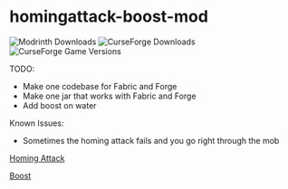 # homingattack-boost-mod

![Modrinth Downloads](https://img.shields.io/modrinth/dt/9DPewlmy?label=Modrinth%20Downloads)
![CurseForge Downloads](https://img.shields.io/curseforge/dt/927281?label=CurseForge%20Downloads&link=https%3A%2F%2Flegacy.curseforge.com%2Fminecraft%2Fmc-mods%2Fhoming-attack-and-boost)
![CurseForge Game Versions](https://img.shields.io/curseforge/game-versions/927281)

TODO:
- Make one codebase for Fabric and Forge
- Make one jar that works with Fabric and Forge
- Add boost on water

Known Issues:
- Sometimes the homing attack fails and you go right through the mob


[Homing Attack](https://sonic.fandom.com/wiki/Homing_Attack)

[Boost](https://sonic.fandom.com/wiki/Boost)
